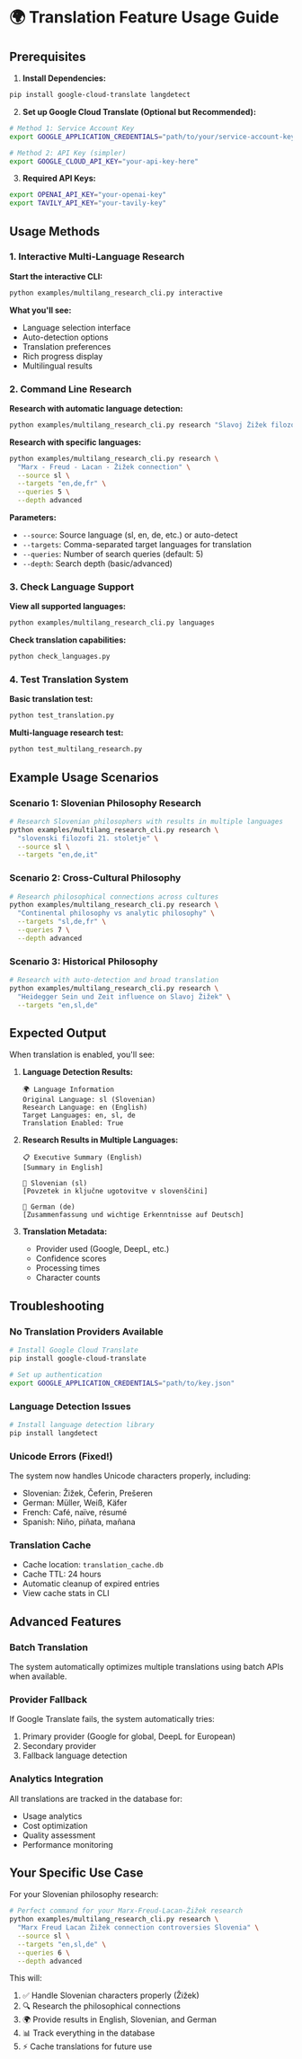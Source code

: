 # 🌍 Translation Feature Usage Guide

## Prerequisites

1. **Install Dependencies:**
```bash
pip install google-cloud-translate langdetect
```

2. **Set up Google Cloud Translate (Optional but Recommended):**
```bash
# Method 1: Service Account Key
export GOOGLE_APPLICATION_CREDENTIALS="path/to/your/service-account-key.json"

# Method 2: API Key (simpler)
export GOOGLE_CLOUD_API_KEY="your-api-key-here"
```

3. **Required API Keys:**
```bash
export OPENAI_API_KEY="your-openai-key"
export TAVILY_API_KEY="your-tavily-key"
```

## Usage Methods

### 1. Interactive Multi-Language Research

**Start the interactive CLI:**
```bash
python examples/multilang_research_cli.py interactive
```

**What you'll see:**
- Language selection interface
- Auto-detection options
- Translation preferences
- Rich progress display
- Multilingual results

### 2. Command Line Research

**Research with automatic language detection:**
```bash
python examples/multilang_research_cli.py research "Slavoj Žižek filozofija"
```

**Research with specific languages:**
```bash
python examples/multilang_research_cli.py research \
  "Marx - Freud - Lacan - Žižek connection" \
  --source sl \
  --targets "en,de,fr" \
  --queries 5 \
  --depth advanced
```

**Parameters:**
- `--source`: Source language (sl, en, de, etc.) or auto-detect
- `--targets`: Comma-separated target languages for translation
- `--queries`: Number of search queries (default: 5)
- `--depth`: Search depth (basic/advanced)

### 3. Check Language Support

**View all supported languages:**
```bash
python examples/multilang_research_cli.py languages
```

**Check translation capabilities:**
```bash
python check_languages.py
```

### 4. Test Translation System

**Basic translation test:**
```bash
python test_translation.py
```

**Multi-language research test:**
```bash
python test_multilang_research.py
```

## Example Usage Scenarios

### Scenario 1: Slovenian Philosophy Research
```bash
# Research Slovenian philosophers with results in multiple languages
python examples/multilang_research_cli.py research \
  "slovenski filozofi 21. stoletje" \
  --source sl \
  --targets "en,de,it"
```

### Scenario 2: Cross-Cultural Philosophy
```bash
# Research philosophical connections across cultures
python examples/multilang_research_cli.py research \
  "Continental philosophy vs analytic philosophy" \
  --targets "sl,de,fr" \
  --queries 7 \
  --depth advanced
```

### Scenario 3: Historical Philosophy
```bash
# Research with auto-detection and broad translation
python examples/multilang_research_cli.py research \
  "Heidegger Sein und Zeit influence on Slavoj Žižek" \
  --targets "en,sl,de"
```

## Expected Output

When translation is enabled, you'll see:

1. **Language Detection Results:**
   ```
   🌍 Language Information
   Original Language: sl (Slovenian)
   Research Language: en (English)  
   Target Languages: en, sl, de
   Translation Enabled: True
   ```

2. **Research Results in Multiple Languages:**
   ```
   📋 Executive Summary (English)
   [Summary in English]

   📝 Slovenian (sl)
   [Povzetek in ključne ugotovitve v slovenščini]

   📝 German (de) 
   [Zusammenfassung und wichtige Erkenntnisse auf Deutsch]
   ```

3. **Translation Metadata:**
   - Provider used (Google, DeepL, etc.)
   - Confidence scores
   - Processing times
   - Character counts

## Troubleshooting

### No Translation Providers Available
```bash
# Install Google Cloud Translate
pip install google-cloud-translate

# Set up authentication
export GOOGLE_APPLICATION_CREDENTIALS="path/to/key.json"
```

### Language Detection Issues
```bash
# Install language detection library
pip install langdetect
```

### Unicode Errors (Fixed!)
The system now handles Unicode characters properly, including:
- Slovenian: Žižek, Čeferin, Prešeren
- German: Müller, Weiß, Käfer  
- French: Café, naïve, résumé
- Spanish: Niño, piñata, mañana

### Translation Cache
- Cache location: `translation_cache.db`
- Cache TTL: 24 hours
- Automatic cleanup of expired entries
- View cache stats in CLI

## Advanced Features

### Batch Translation
The system automatically optimizes multiple translations using batch APIs when available.

### Provider Fallback
If Google Translate fails, the system automatically tries:
1. Primary provider (Google for global, DeepL for European)
2. Secondary provider  
3. Fallback language detection

### Analytics Integration
All translations are tracked in the database for:
- Usage analytics
- Cost optimization
- Quality assessment
- Performance monitoring

## Your Specific Use Case

For your Slovenian philosophy research:

```bash
# Perfect command for your Marx-Freud-Lacan-Žižek research
python examples/multilang_research_cli.py research \
  "Marx Freud Lacan Žižek connection controversies Slovenia" \
  --source sl \
  --targets "en,sl,de" \
  --queries 6 \
  --depth advanced
```

This will:
1. ✅ Handle Slovenian characters properly (Žižek)
2. 🔍 Research the philosophical connections
3. 🌍 Provide results in English, Slovenian, and German
4. 📊 Track everything in the database
5. ⚡ Cache translations for future use